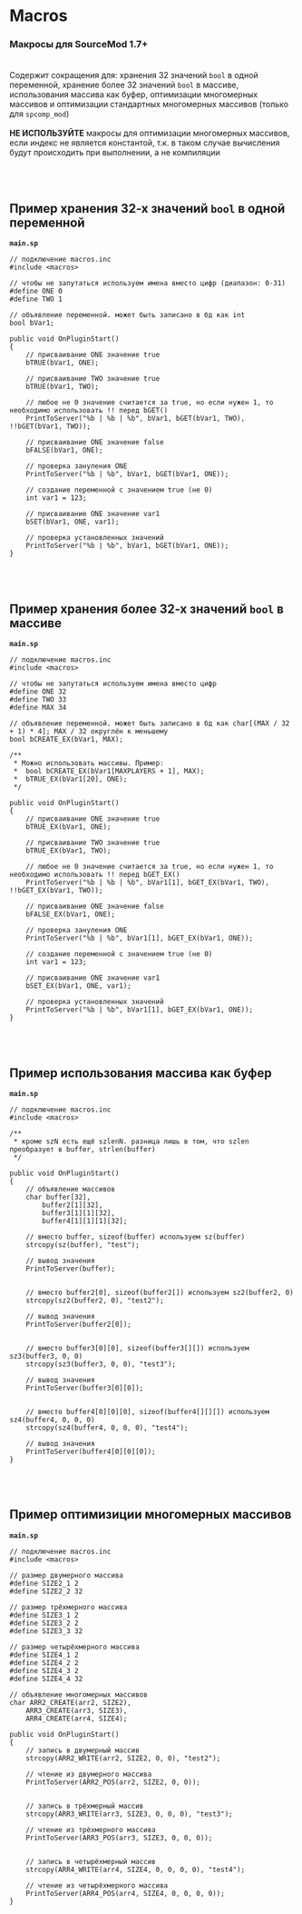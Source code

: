 # Macros
### Макросы для SourceMod 1.7+<br><br>

Содержит сокращения для: хранения 32 значений `bool` в одной переменной, хранение более 32 значений `bool` в массиве, использования массива как буфер, оптимизации многомерных массивов и оптимизации стандартных многомерных массивов (только для `spcomp_mod`)<br><br>
**НЕ ИСПОЛЬЗУЙТЕ** макросы для оптимизации многомерных массивов, если индекс не является константой, т.к. в таком случае вычисления будут происходить при выполнении, а не компиляции

<br><br>
## Пример хранения 32-х значений `bool` в одной переменной
**`main.sp`**
```sp
// подключение macros.inc
#include <macros>

// чтобы не запутаться используем имена вместо цифр (диапазон: 0-31)
#define ONE 0
#define TWO 1

// объявление переменной. может быть записано в бд как int
bool bVar1;

public void OnPluginStart()
{
    // присваивание ONE значение true
    bTRUE(bVar1, ONE);
    
    // присваивание TWO значение true
    bTRUE(bVar1, TWO);
    
    // любое не 0 значение считается за true, но если нужен 1, то необходимо использовать !! перед bGET()
    PrintToServer("%b | %b | %b", bVar1, bGET(bVar1, TWO), !!bGET(bVar1, TWO));
    
    // присваивание ONE значение false
    bFALSE(bVar1, ONE);
    
    // проверка зануления ONE
    PrintToServer("%b | %b", bVar1, bGET(bVar1, ONE));
    
    // создание переменной с значением true (не 0)
    int var1 = 123;
    
    // присваивание ONE значение var1
    bSET(bVar1, ONE, var1);
    
    // проверка установленных значений
    PrintToServer("%b | %b", bVar1, bGET(bVar1, ONE));
}
```

<br><br>
## Пример хранения более 32-х значений `bool` в массиве
**`main.sp`**
```sp
// подключение macros.inc
#include <macros>

// чтобы не запутаться используем имена вместо цифр
#define ONE 32
#define TWO 33
#define MAX 34

// объявление переменной. может быть записано в бд как char[(MAX / 32 + 1) * 4]; MAX / 32 округлён к меньшему
bool bCREATE_EX(bVar1, MAX);

/**
 * Можно использовать массивы. Пример:
 *  bool bCREATE_EX(bVar1[MAXPLAYERS + 1], MAX);
 *  bTRUE_EX(bVar1[20], ONE);
 */

public void OnPluginStart()
{
    // присваивание ONE значение true
    bTRUE_EX(bVar1, ONE);
    
    // присваивание TWO значение true
    bTRUE_EX(bVar1, TWO);
    
    // любое не 0 значение считается за true, но если нужен 1, то необходимо использовать !! перед bGET_EX()
    PrintToServer("%b | %b | %b", bVar1[1], bGET_EX(bVar1, TWO), !!bGET_EX(bVar1, TWO));
    
    // присваивание ONE значение false
    bFALSE_EX(bVar1, ONE);
    
    // проверка зануления ONE
    PrintToServer("%b | %b", bVar1[1], bGET_EX(bVar1, ONE));
    
    // создание переменной с значением true (не 0)
    int var1 = 123;
    
    // присваивание ONE значение var1
    bSET_EX(bVar1, ONE, var1);
    
    // проверка установленных значений
    PrintToServer("%b | %b", bVar1[1], bGET_EX(bVar1, ONE));
}
```

<br><br>
## Пример использования массива как буфер
**`main.sp`**
```sp
// подключение macros.inc
#include <macros>

/**
 * кроме szN есть ещё szlenN. разница лишь в том, что szlen преобразует в buffer, strlen(buffer)
 */

public void OnPluginStart()
{
    // объявление массивов
    char buffer[32],
        buffer2[1][32],
        buffer3[1][1][32],
        buffer4[1][1][1][32];
    
    // вместо buffer, sizeof(buffer) используем sz(buffer)
    strcopy(sz(buffer), "test");
    
    // вывод значения
    PrintToServer(buffer);
    
    
    // вместо buffer2[0], sizeof(buffer2[]) используем sz2(buffer2, 0)
    strcopy(sz2(buffer2, 0), "test2");
    
    // вывод значения
    PrintToServer(buffer2[0]);
    
    
    // вместо buffer3[0][0], sizeof(buffer3[][]) используем sz3(buffer3, 0, 0)
    strcopy(sz3(buffer3, 0, 0), "test3");
    
    // вывод значения
    PrintToServer(buffer3[0][0]);
    
    
    // вместо buffer4[0][0][0], sizeof(buffer4[][][]) используем sz4(buffer4, 0, 0, 0)
    strcopy(sz4(buffer4, 0, 0, 0), "test4");
    
    // вывод значения
    PrintToServer(buffer4[0][0][0]);
}
```

<br><br>
## Пример оптимизиции многомерных массивов
**`main.sp`**
```sp
// подключение macros.inc
#include <macros>

// размер двумерного массива
#define SIZE2_1 2
#define SIZE2_2 32

// размер трёхмерного массива
#define SIZE3_1 2
#define SIZE3_2 2
#define SIZE3_3 32

// размер четырёхмерного массива
#define SIZE4_1 2
#define SIZE4_2 2
#define SIZE4_3 2
#define SIZE4_4 32

// объявление многомерных массивов
char ARR2_CREATE(arr2, SIZE2),
    ARR3_CREATE(arr3, SIZE3),
    ARR4_CREATE(arr4, SIZE4);

public void OnPluginStart()
{
    // запись в двумерный массив
    strcopy(ARR2_WRITE(arr2, SIZE2, 0, 0), "test2");
    
    // чтение из двумерного массива
    PrintToServer(ARR2_POS(arr2, SIZE2, 0, 0));
    
    
    // запись в трёхмерный массив
    strcopy(ARR3_WRITE(arr3, SIZE3, 0, 0, 0), "test3");
    
    // чтение из трёхмерного массива
    PrintToServer(ARR3_POS(arr3, SIZE3, 0, 0, 0));
    
    
    // запись в четырёхмерный массив
    strcopy(ARR4_WRITE(arr4, SIZE4, 0, 0, 0, 0), "test4");
    
    // чтение из четырёхмерного массива
    PrintToServer(ARR4_POS(arr4, SIZE4, 0, 0, 0, 0));
}
```
